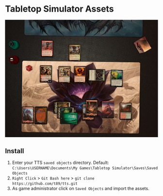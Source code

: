 # Tabletop Simulator Assets

![mtg-table](./github_misc/header_image.png)

## Install

1. Enter your TTS `saved objects` directory. Default: `C:\Users\USERNAME\Documents\My Games\Tabletop Simulator\Saves\Saved Objects`
2. `Right Click` > `Git Bash here` > `git clone https://github.com/t89/tts.git`
3. As game administrator click on `Saved Objects` and import the assets.
